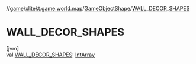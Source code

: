 //[game](../../../index.md)/[xlitekt.game.world.map](../index.md)/[GameObjectShape](index.md)/[WALL_DECOR_SHAPES](-w-a-l-l_-d-e-c-o-r_-s-h-a-p-e-s.md)

# WALL_DECOR_SHAPES

[jvm]\
val [WALL_DECOR_SHAPES](-w-a-l-l_-d-e-c-o-r_-s-h-a-p-e-s.md): [IntArray](https://kotlinlang.org/api/latest/jvm/stdlib/kotlin/-int-array/index.html)
